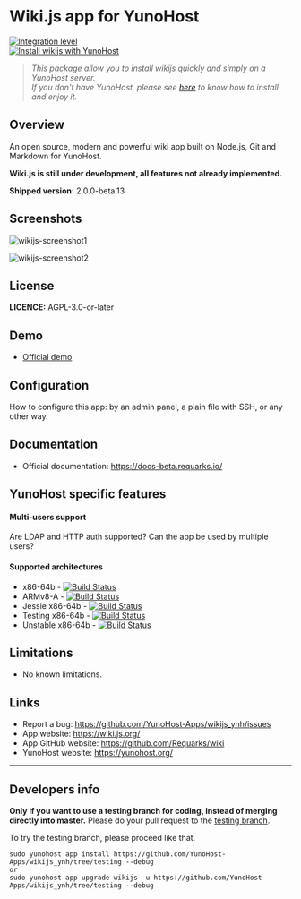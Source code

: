 # Wiki.js app for YunoHost

[![Integration level](https://dash.yunohost.org/integration/wikijs.svg)](https://dash.yunohost.org/appci/app/wikijs)  
[![Install wikijs with YunoHost](https://install-app.yunohost.org/install-with-yunohost.png)](https://install-app.yunohost.org/?app=wikijs)

> *This package allow you to install wikijs quickly and simply on a YunoHost server.  
If you don't have YunoHost, please see [here](https://yunohost.org/#/install) to know how to install and enjoy it.*

## Overview
An open source, modern and powerful wiki app built on Node.js, Git and Markdown for YunoHost.

**Wiki.js is still under development, all features not already implemented.**

**Shipped version:** 2.0.0-beta.13

## Screenshots

![wikijs-screenshot1](https://user-images.githubusercontent.com/30271971/52230053-b9ed3400-28b6-11e9-945e-355a752b8391.png)

![wikijs-screenshot2](https://user-images.githubusercontent.com/30271971/52230062-beb1e800-28b6-11e9-99c1-2bd04857600e.png)

## License

**LICENCE:** AGPL-3.0-or-later

## Demo

* [Official demo](https://docs-beta.requarks.io/)

## Configuration

How to configure this app: by an admin panel, a plain file with SSH, or any other way.

## Documentation

 * Official documentation: https://docs-beta.requarks.io/

## YunoHost specific features

#### Multi-users support

Are LDAP and HTTP auth supported?
Can the app be used by multiple users?

#### Supported architectures

* x86-64b - [![Build Status](https://ci-apps.yunohost.org/ci/logs/wikijs%20%28Community%29.svg)](https://ci-apps.yunohost.org/ci/apps/wikijs/)
* ARMv8-A - [![Build Status](https://ci-apps-arm.yunohost.org/ci/logs/wikijs%20%28Community%29.svg)](https://ci-apps-arm.yunohost.org/ci/apps/wikijs/)
* Jessie x86-64b - [![Build Status](https://ci-stretch.nohost.me/ci/logs/wikijs%20%28Community%29.svg)](https://ci-stretch.nohost.me/ci/apps/wikijs/)
* Testing x86-64b - [![Build Status](https://ci-apps-unstable.yunohost.org/ci/logs/wikijs%20%28Community%29%20%28testing%29.svg)](https://ci-apps-unstable.yunohost.org/ci/apps/wikijs/)
* Unstable x86-64b - [![Build Status](https://ci-apps-unstable.yunohost.org/ci/logs/wikijs%20%28Community%29%20%28unstable%29.svg)](https://ci-apps-unstable.yunohost.org/ci/apps/wikijs/)

## Limitations

* No known limitations.

## Links

 * Report a bug: https://github.com/YunoHost-Apps/wikijs_ynh/issues
 * App website: https://wiki.js.org/
 * App GitHub website: https://github.com/Requarks/wiki
 * YunoHost website: https://yunohost.org/

---

Developers info
----------------

**Only if you want to use a testing branch for coding, instead of merging directly into master.**
Please do your pull request to the [testing branch](https://github.com/YunoHost-Apps/wikijs_ynh/tree/testing).

To try the testing branch, please proceed like that.
```
sudo yunohost app install https://github.com/YunoHost-Apps/wikijs_ynh/tree/testing --debug
or
sudo yunohost app upgrade wikijs -u https://github.com/YunoHost-Apps/wikijs_ynh/tree/testing --debug
```
